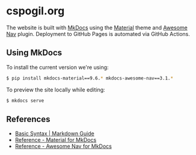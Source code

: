 # cspogil.org

The website is built with [MkDocs][1] using the [Material][2] theme and [Awesome Nav][3] plugin.
Deployment to GitHub Pages is automated via GitHub Actions.

[1]: https://www.mkdocs.org/
[2]: https://squidfunk.github.io/mkdocs-material/
[3]: https://lukasgeiter.github.io/mkdocs-awesome-nav/

## Using MkDocs

To install the current version we're using:
``` sh
$ pip install mkdocs-material==9.6.* mkdocs-awesome-nav==3.1.*
```

To preview the site locally while editing:
``` sh
$ mkdocs serve
```

## References

* [Basic Syntax | Markdown Guide](https://www.markdownguide.org/basic-syntax/)
* [Reference - Material for MkDocs](https://squidfunk.github.io/mkdocs-material/reference/)
* [Reference - Awesome Nav for MkDocs](https://lukasgeiter.github.io/mkdocs-awesome-nav/reference/)
